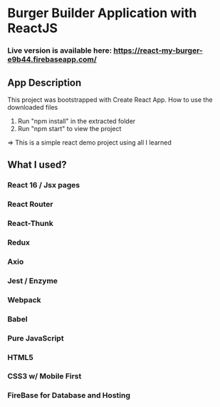 # Burger Builder Application with ReactJS

### Live version is available here: https://react-my-burger-e9b44.firebaseapp.com/

## App Description

This project was bootstrapped with Create React App.
How to use the downloaded files

1) Run "npm install" in the extracted folder
2) Run "npm start" to view the project


=> This is a simple react demo project using all I learned


## What I used?
### React 16 / Jsx pages
### React Router
### React-Thunk
### Redux
### Axio
### Jest / Enzyme
### Webpack
### Babel
### Pure JavaScript
### HTML5
### CSS3 w/ Mobile First
### FireBase for Database and Hosting
